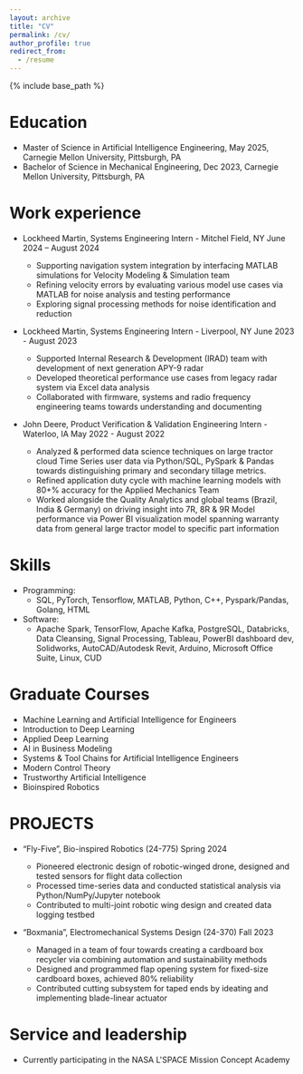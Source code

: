 ```yaml
---
layout: archive
title: "CV"
permalink: /cv/
author_profile: true
redirect_from:
  - /resume
---
```


{% include base_path %}

Education
======
* Master of Science in Artificial Intelligence Engineering, May 2025, Carnegie Mellon University, Pittsburgh, PA
* Bachelor of Science in Mechanical Engineering, Dec 2023, Carnegie Mellon University, Pittsburgh, PA

Work experience
======
* Lockheed Martin, Systems Engineering Intern - Mitchel Field, NY June 2024 – August 2024
  * Supporting navigation system integration by interfacing MATLAB simulations for Velocity Modeling & Simulation team
  * Refining velocity errors by evaluating various model use cases via MATLAB for noise analysis and testing performance
  * Exploring signal processing methods for noise identification and reduction


* Lockheed Martin, Systems Engineering Intern - Liverpool, NY June 2023 - August 2023
  * Supported Internal Research & Development (IRAD) team with development of next generation APY-9 radar
  * Developed theoretical performance use cases from legacy radar system via Excel data analysis
  * Collaborated with firmware, systems and radio frequency engineering teams towards understanding and documenting



* John Deere, Product Verification & Validation Engineering Intern - Waterloo, IA May 2022 - August 2022
  * Analyzed & performed data science techniques on large tractor cloud Time Series user data via Python/SQL, PySpark
& Pandas towards distinguishing primary and secondary tillage metrics.
  * Refined application duty cycle with machine learning models with 80+% accuracy for the Applied Mechanics Team
  * Worked alongside the Quality Analytics and global teams (Brazil, India & Germany) on driving insight into 7R, 8R & 9R
Model performance via Power BI visualization model spanning warranty data from general large tractor model to
specific part information

 

  
Skills
======

* Programming:
  * SQL, PyTorch, Tensorflow, MATLAB, Python, C++, Pyspark/Pandas, Golang, HTML
* Software:
  * Apache Spark, TensorFlow, Apache Kafka, PostgreSQL, Databricks, Data Cleansing, Signal Processing, Tableau,
PowerBI dashboard dev, Solidworks, AutoCAD/Autodesk Revit, Arduino, Microsoft Office Suite, Linux, CUD


Graduate Courses
======
* Machine Learning and Artificial Intelligence for Engineers 
* Introduction to Deep Learning 
* Applied Deep Learning
* AI in Business Modeling
* Systems & Tool Chains for Artificial Intelligence Engineers 
* Modern Control Theory 
* Trustworthy Artificial Intelligence 
* Bioinspired Robotics 


PROJECTS
======

* “Fly-Five”, Bio-inspired Robotics (24-775) Spring 2024
  * Pioneered electronic design of robotic-winged drone, designed and tested sensors for flight data collection
  * Processed time-series data and conducted statistical analysis via Python/NumPy/Jupyter notebook
  * Contributed to multi-joint robotic wing design and created data logging testbed


* “Boxmania”, Electromechanical Systems Design (24-370) Fall 2023
  * Managed in a team of four towards creating a cardboard box recycler via combining automation and sustainability
methods
  * Designed and programmed flap opening system for fixed-size cardboard boxes, achieved 80% reliability
  * Contributed cutting subsystem for taped ends by ideating and implementing blade-linear actuator



  
Service and leadership
======
* Currently participating in the NASA L'SPACE Mission Concept Academy 
